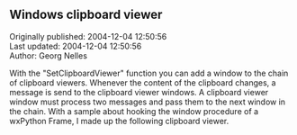 ## Windows clipboard viewer  
Originally published: 2004-12-04 12:50:56  
Last updated: 2004-12-04 12:50:56  
Author: Georg Nelles  
  
With the "SetClipboardViewer" function you can add a window to the chain of clipboard viewers. Whenever the content of the clipboard changes, a message is send to the clipboard viewer windows. A clipboard viewer window must process two messages and pass them to the next window in the chain.
With a sample about hooking the window procedure of a wxPython Frame, I made up the following clipboard viewer.